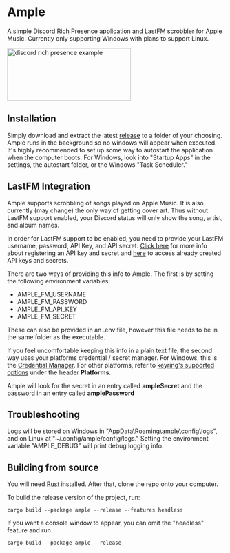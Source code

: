 # Ample
A simple Discord Rich Presence application and LastFM scrobbler for Apple Music. Currently only supporting Windows with plans to support Linux.

<img width="287" height="122" alt="discord rich presence example" src="https://github.com/user-attachments/assets/1567639d-0d63-4737-a70f-1fccaa49eb85" />

## Installation
Simply download and extract the latest [release](https://github.com/nathanieltooley/amp-rp/releases) to a folder of your choosing.
Ample runs in the background so no windows will appear when executed. It's highly recommended to set up some way to autostart the
application when the computer boots. For Windows, look into "Startup Apps" in the settings, the autostart folder, or the Windows "Task Scheduler."

## LastFM Integration
Ample supports scrobbling of songs played on Apple Music. It is also currently (may change) the only way of getting cover art.
Thus without LastFM support enabled, your Discord status will only show the song, artist, and album names.

In order for LastFM support to be enabled, you need to provide your LastFM username, password, API Key, and API secret.
[Click here](https://www.last.fm/api/authentication) for more info about registering an API key and secret and [here](https://www.last.fm/api/accounts)
to access already created API keys and secrets.

There are two ways of providing this info to Ample. The first is by setting the following environment variables:
- AMPLE_FM_USERNAME
- AMPLE_FM_PASSWORD
- AMPLE_FM_API_KEY
- AMPLE_FM_SECRET

These can also be provided in an .env file, however this file needs to be in the same folder as the executable.

If you feel uncomfortable keeping this info in a plain text file, the second way uses your platforms credential / secret manager.
For Windows, this is the [Credential Manager](https://support.microsoft.com/en-us/windows/credential-manager-in-windows-1b5c916a-6a16-889f-8581-fc16e8165ac0).
For other platforms, refer to [keyring's supported options](https://crates.io/crates/keyring) under the header **Platforms**.

Ample will look for the secret in an entry called **ampleSecret** and the password in an entry called **amplePassword**

## Troubleshooting
Logs will be stored on Windows in "AppData\Roaming\ample\config\logs", and on Linux at "~/.config/ample/config/logs."
Setting the environment variable "AMPLE_DEBUG" will print debug logging info.

## Building from source
You will need [Rust](https://rustup.rs/) installed. After that, clone the repo onto your computer.

To build the release version of the project, run:
```
cargo build --package ample --release --features headless
```
If you want a console window to appear, you can omit the "headless" feature and run
```
cargo build --package ample --release
```
